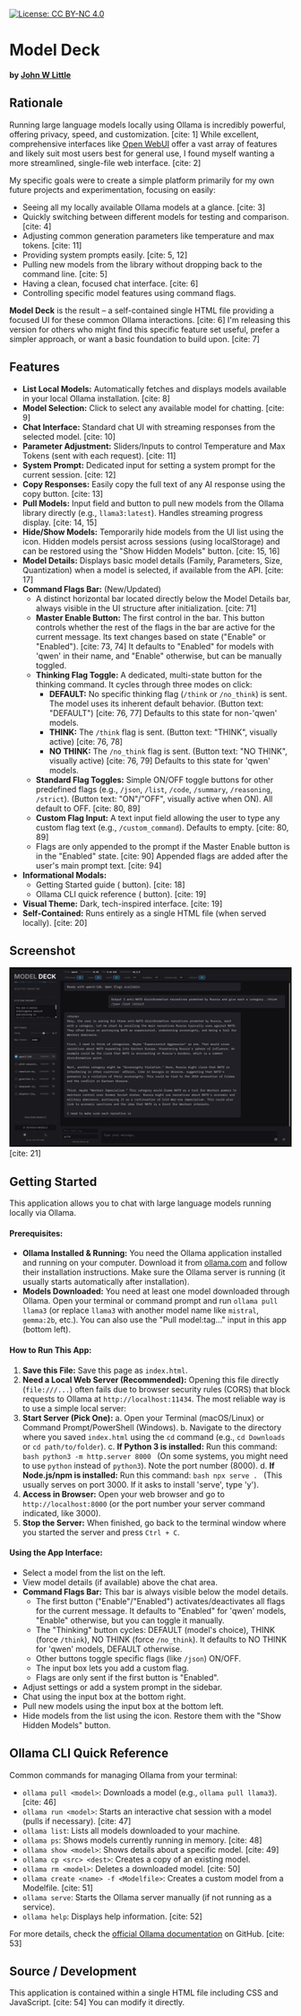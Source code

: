 [![License: CC BY-NC 4.0](https://img.shields.io/badge/License-CC%20BY--NC%204.0-lightgrey.svg)](https://creativecommons.org/licenses/by-nc/4.0/)

# Model Deck

**by [John W Little](https://johnwlittle.com)**

## Rationale

Running large language models locally using Ollama is incredibly powerful, offering privacy, speed, and customization. [cite: 1] While excellent, comprehensive interfaces like [Open WebUI](https://github.com/open-webui/open-webui) offer a vast array of features and likely suit most users best for general use, I found myself wanting a more streamlined, single-file web interface. [cite: 2]

My specific goals were to create a simple platform primarily for my own future projects and experimentation, focusing on easily:

* Seeing all my locally available Ollama models at a glance. [cite: 3]
* Quickly switching between different models for testing and comparison. [cite: 4]
* Adjusting common generation parameters like temperature and max tokens. [cite: 11]
* Providing system prompts easily. [cite: 5, 12]
* Pulling new models from the library without dropping back to the command line. [cite: 5]
* Having a clean, focused chat interface. [cite: 6]
* Controlling specific model features using command flags.

**Model Deck** is the result – a self-contained single HTML file providing a focused UI for these common Ollama interactions. [cite: 6] I'm releasing this version for others who might find this specific feature set useful, prefer a simpler approach, or want a basic foundation to build upon. [cite: 7]

## Features

* **List Local Models:** Automatically fetches and displays models available in your local Ollama installation. [cite: 8]
* **Model Selection:** Click to select any available model for chatting. [cite: 9]
* **Chat Interface:** Standard chat UI with streaming responses from the selected model. [cite: 10]
* **Parameter Adjustment:** Sliders/Inputs to control Temperature and Max Tokens (sent with each request). [cite: 11]
* **System Prompt:** Dedicated input for setting a system prompt for the current session. [cite: 12]
* **Copy Responses:** Easily copy the full text of any AI response using the copy button. [cite: 13]
* **Pull Models:** Input field and button to pull new models from the Ollama library directly (e.g., `llama3:latest`). Handles streaming progress display. [cite: 14, 15]
* **Hide/Show Models:** Temporarily hide models from the UI list using the <i class="fa-solid fa-eye-slash"></i> icon. Hidden models persist across sessions (using localStorage) and can be restored using the "Show Hidden Models" button. [cite: 15, 16]
* **Model Details:** Displays basic model details (Family, Parameters, Size, Quantization) when a model is selected, if available from the API. [cite: 17]
* **Command Flags Bar:** (New/Updated)
    * A distinct horizontal bar located directly below the Model Details bar, always visible in the UI structure after initialization. [cite: 71]
    * **Master Enable Button:** The first control in the bar. This button controls whether the rest of the flags in the bar are active for the current message. Its text changes based on state ("Enable" or "Enabled"). [cite: 73, 74] It defaults to "Enabled" for models with 'qwen' in their name, and "Enable" otherwise, but can be manually toggled.
    * **Thinking Flag Toggle:** A dedicated, multi-state button for the thinking command. It cycles through three modes on click:
        * **DEFAULT:** No specific thinking flag (`/think` or `/no_think`) is sent. The model uses its inherent default behavior. (Button text: "DEFAULT") [cite: 76, 77] Defaults to this state for non-'qwen' models.
        * **THINK:** The `/think` flag is sent. (Button text: "THINK", visually active) [cite: 76, 78]
        * **NO THINK:** The `/no_think` flag is sent. (Button text: "NO THINK", visually active) [cite: 76, 79] Defaults to this state for 'qwen' models.
    * **Standard Flag Toggles:** Simple ON/OFF toggle buttons for other predefined flags (e.g., `/json`, `/list`, `/code`, `/summary`, `/reasoning`, `/strict`). (Button text: "ON"/"OFF", visually active when ON). All default to OFF. [cite: 80, 89]
    * **Custom Flag Input:** A text input field allowing the user to type any custom flag text (e.g., `/custom_command`). Defaults to empty. [cite: 80, 89]
    * Flags are only appended to the prompt if the Master Enable button is in the "Enabled" state. [cite: 90] Appended flags are added after the user's main prompt text. [cite: 94]
* **Informational Modals:**
    * Getting Started guide (<i class="fa-solid fa-circle-question"></i> button). [cite: 18]
    * Ollama CLI quick reference (<i class="fa-solid fa-terminal"></i> button). [cite: 19]
* **Visual Theme:** Dark, tech-inspired interface. [cite: 19]
* **Self-Contained:** Runs entirely as a single HTML file (when served locally). [cite: 20]

## Screenshot

![MODEL DECK Screenshot](modeldeckss1.jpg) [cite: 21]

## Getting Started

This application allows you to chat with large language models running locally via Ollama.

#### Prerequisites:

* **Ollama Installed & Running:** You need the Ollama application installed and running on your computer. Download it from [ollama.com](https://ollama.com) and follow their installation instructions. Make sure the Ollama server is running (it usually starts automatically after installation).
* **Models Downloaded:** You need at least one model downloaded through Ollama. Open your terminal or command prompt and run `ollama pull llama3` (or replace `llama3` with another model name like `mistral`, `gemma:2b`, etc.). You can also use the "Pull model:tag..." input in this app (bottom left).

#### How to Run This App:

1.  **Save this File:** Save this page as `index.html`.
2.  **Need a Local Web Server (Recommended):** Opening this file directly (`file:///...`) often fails due to browser security rules (CORS) that block requests to Ollama at `http://localhost:11434`. The most reliable way is to use a simple local server:
3.  **Start Server (Pick One):**
    a.  Open your Terminal (macOS/Linux) or Command Prompt/PowerShell (Windows).
    b.  Navigate to the directory where you saved `index.html` using the `cd` command (e.g., `cd Downloads` or `cd path/to/folder`).
    c.  **If Python 3 is installed:** Run this command:
        ```bash
        python3 -m http.server 8000
        ```
        (On some systems, you might need to use `python` instead of `python3`). Note the port number (8000).
    d.  **If Node.js/npm is installed:** Run this command:
        ```bash
        npx serve .
        ```
        (This usually serves on port 3000. If it asks to install 'serve', type 'y').
4.  **Access in Browser:** Open your web browser and go to
    `http://localhost:8000` (or the port number your server command indicated, like 3000).
5.  **Stop the Server:** When finished, go back to the terminal window where you started the server and press `Ctrl + C`.

#### Using the App Interface:

* Select a model from the list on the left.
* View model details (if available) above the chat area.
* **Command Flags Bar:** This bar is always visible below the model details.
    * The first button ("Enable"/"Enabled") activates/deactivates all flags for the current message. It defaults to "Enabled" for 'qwen' models, "Enable" otherwise, but you can toggle it manually.
    * The "Thinking" button cycles: DEFAULT (model's choice), THINK (force `/think`), NO THINK (force `/no_think`). It defaults to NO THINK for 'qwen' models, DEFAULT otherwise.
    * Other buttons toggle specific flags (like `/json`) ON/OFF.
    * The input box lets you add a custom flag.
    * Flags are only sent if the first button is "Enabled".
* Adjust settings or add a system prompt in the sidebar.
* Chat using the input box at the bottom right.
* Pull new models using the input box at the bottom left.
* Hide models from the list using the <i class="fa-solid fa-eye-slash"></i> icon. Restore them with the "Show Hidden Models" button.

## Ollama CLI Quick Reference

Common commands for managing Ollama from your terminal:

* `ollama pull <model>`: Downloads a model (e.g., `ollama pull llama3`). [cite: 46]
* `ollama run <model>`: Starts an interactive chat session with a model (pulls if necessary). [cite: 47]
* `ollama list`: Lists all models downloaded to your machine.
* `ollama ps`: Shows models currently running in memory. [cite: 48]
* `ollama show <model>`: Shows details about a specific model. [cite: 49]
* `ollama cp <src> <dest>`: Creates a copy of an existing model.
* `ollama rm <model>`: Deletes a downloaded model. [cite: 50]
* `ollama create <name> -f <Modelfile>`: Creates a custom model from a Modelfile. [cite: 51]
* `ollama serve`: Starts the Ollama server manually (if not running as a service).
* `ollama help`: Displays help information. [cite: 52]

For more details, check the [official Ollama documentation](https://github.com/ollama/ollama) on GitHub. [cite: 53]

## Source / Development

This application is contained within a single HTML file including CSS and JavaScript. [cite: 54] You can modify it directly.
